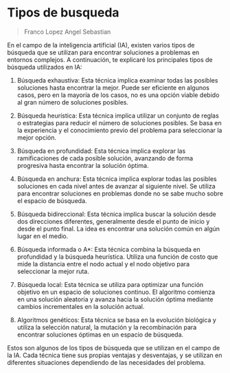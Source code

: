 # Tipos de busqueda

> Franco Lopez Angel Sebastian

En el campo de la inteligencia artificial (IA), existen varios tipos de búsqueda que se utilizan para encontrar soluciones a problemas en entornos complejos. A continuación, te explicaré los principales tipos de búsqueda utilizados en IA:

1. Búsqueda exhaustiva: Esta técnica implica examinar todas las posibles soluciones hasta encontrar la mejor. Puede ser eficiente en algunos casos, pero en la mayoría de los casos, no es una opción viable debido al gran número de soluciones posibles.

2. Búsqueda heurística: Esta técnica implica utilizar un conjunto de reglas o estrategias para reducir el número de soluciones posibles. Se basa en la experiencia y el conocimiento previo del problema para seleccionar la mejor opción.

3. Búsqueda en profundidad: Esta técnica implica explorar las ramificaciones de cada posible solución, avanzando de forma progresiva hasta encontrar la solución óptima.

4. Búsqueda en anchura: Esta técnica implica explorar todas las posibles soluciones en cada nivel antes de avanzar al siguiente nivel. Se utiliza para encontrar soluciones en problemas donde no se sabe mucho sobre el espacio de búsqueda.

5. Búsqueda bidireccional: Esta técnica implica buscar la solución desde dos direcciones diferentes, generalmente desde el punto de inicio y desde el punto final. La idea es encontrar una solución común en algún lugar en el medio.

6. Búsqueda informada o A*: Esta técnica combina la búsqueda en profundidad y la búsqueda heurística. Utiliza una función de costo que mide la distancia entre el nodo actual y el nodo objetivo para seleccionar la mejor ruta.

7. Búsqueda local: Esta técnica se utiliza para optimizar una función objetivo en un espacio de soluciones continuo. El algoritmo comienza en una solución aleatoria y avanza hacia la solución óptima mediante cambios incrementales en la solución actual.

8. Algoritmos genéticos: Esta técnica se basa en la evolución biológica y utiliza la selección natural, la mutación y la recombinación para encontrar soluciones óptimas en un espacio de búsqueda.

Estos son algunos de los tipos de búsqueda que se utilizan en el campo de la IA. Cada técnica tiene sus propias ventajas y desventajas, y se utilizan en diferentes situaciones dependiendo de las necesidades del problema.
